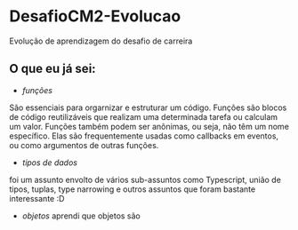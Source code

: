 # DesafioCM2-Evolucao
Evolução de aprendizagem do desafio de carreira

## O que eu já sei:
* *funções*

São essenciais para orgarnizar e estruturar um código. Funções são blocos de código reutilizáveis que realizam uma determinada tarefa ou calculam um valor. Funções também podem ser anônimas, ou seja, não têm um nome específico. Elas são frequentemente usadas como callbacks em eventos, ou como argumentos de outras funções.

* *tipos de dados*

foi um assunto envolto de vários sub-assuntos como Typescript, união de tipos, tuplas, type narrowing e outros assuntos que foram bastante interessante :D


* *objetos* aprendi que objetos são
